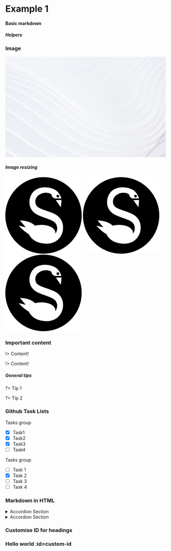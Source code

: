 
# Example 1

#### Basic markdown

##### Helpers

### Image


![Cover](../assets/images/cover-bg.jpg ':class=someCssClass')

##### Image resizing

![logo](../assets/images/logo.svg ':size=WIDTHxHEIGHT')
![logo](../assets/images/logo.svg ':size=80x80')
![logo](../assets/images/logo.svg ':size=50%')

### Important content

!> Content!

!> Content! 

##### General tips

?> Tip 1

?> Tip 2

### Github Task Lists

Tasks group

- [x] Task1
- [x] Task2
- [x] Task3
- [ ] Task4

Tasks group

- [ ] Task 1
- [x] Task 2
- [ ] Task 3
- [ ] Task 4

### Markdown in HTML

<details>
<summary>Accordion Section</summary>

  - Item 1
  - Item 2
  - Item 3
  - Item 4

</details>

<details>
<summary>Accordion Section</summary>

  - Item 1
  - Item 2
  - Item 3
  - Item 4
  
</details>

### Customise ID for headings

### Hello world :id=custom-id